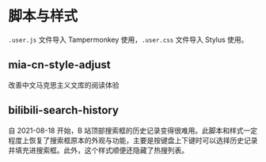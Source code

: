 # 脚本与样式

`.user.js` 文件导入 Tampermonkey 使用，`.user.css` 文件导入 Stylus 使用。

## mia-cn-style-adjust

改善中文马克思主义文库的阅读体验

## bilibili-search-history

自 2021-08-18 开始，B 站顶部搜索框的历史记录变得很难用。此脚本和样式一定程度上恢复了搜索框原本的外观与功能，主要是按键盘上下键时可以选择历史记录并填充进搜索框。此外，这个样式顺便还隐藏了热搜列表。
